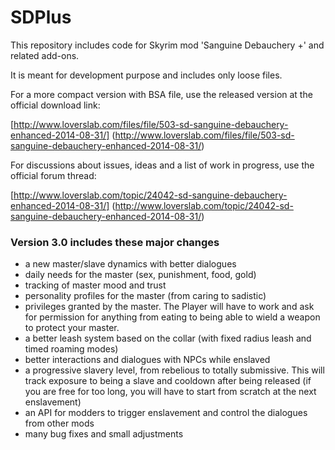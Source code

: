 SDPlus
======

This repository includes code for Skyrim mod 'Sanguine Debauchery +' and related add-ons.

It is meant for development purpose and includes only loose files.

For a more compact version with BSA file, use the released version at the official download link:

[http://www.loverslab.com/files/file/503-sd-sanguine-debauchery-enhanced-2014-08-31/]
(http://www.loverslab.com/files/file/503-sd-sanguine-debauchery-enhanced-2014-08-31/)

For discussions about issues, ideas and a list of work in progress, use the official forum thread:

[http://www.loverslab.com/topic/24042-sd-sanguine-debauchery-enhanced-2014-08-31/]
(http://www.loverslab.com/topic/24042-sd-sanguine-debauchery-enhanced-2014-08-31/)
    
### Version 3.0 includes these major changes

- a new master/slave dynamics with better dialogues
- daily needs for the master (sex, punishment, food, gold)
- tracking of master mood and trust 
- personality profiles for the master (from caring to sadistic)
- privileges granted by the master. The Player will have to work and ask for permission for anything from eating to being able to wield a weapon to protect your master.
- a better leash system based on the collar (with fixed radius leash and timed roaming modes)
- better interactions and dialogues with NPCs while enslaved
- a progressive slavery level, from rebelious to totally submissive. This will track exposure to being a slave and cooldown after being released (if you are free for too long, you will have to start from scratch at the next enslavement)
- an API for modders to trigger enslavement and control the dialogues from other mods
- many bug fixes and small adjustments

